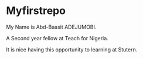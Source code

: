 # Myfirstrepo

My Name is Abd-Baasit ADEJUMOBI.

A Second year fellow at Teach for Nigeria.

It is nice having this opportunity to learning at Stutern.